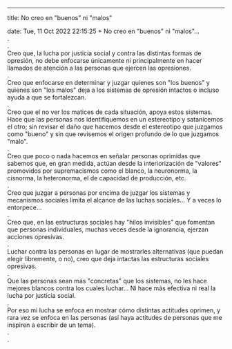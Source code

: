 ---

title: No creo en "buenos" ni "malos"

date: Tue, 11 Oct 2022 22:15:25 +
No creo en "buenos" ni "malos"...<br>.<br>.<br>Creo que, la lucha por justicia social y contra las distintas formas de opresión, no debe enfocarse únicamente ni principalmente en hacer llamados de atención a las personas que ejercen las opresiones.<br>.<br>Creo que enfocarse en determinar y juzgar quienes son "los buenos" y quienes son "los malos" deja a los sistemas de opresión intactos o incluso ayuda a que se fortalezcan. <br>.<br>Creo que el no ver los matices de cada situación, apoya estos sistemas. Hace que las personas nos identifiquemos en un estereotipo y satanicemos el otro; sin revisar el daño que hacemos desde el estereotipo que juzgamos como "bueno" y sin que revisemos el origen profundo de lo que juzgamos "malo".<br>.<br>Creo que poco o nada hacemos en señalar personas oprimidas que sabemos que, en gran medida, actúan desde la interiorización de "valores" promovidos por supremacismos como el blanco, la neuronorma, la cisnorma, la heteronorma, el de capacidad de producción, etc.<br>. <br>Creo que juzgar a personas por encima de juzgar los sistemas y mecanismos sociales limita el alcance de las luchas sociales... Y a veces lo entorpece...<br>.<br>Creo que, en las estructuras sociales hay "hilos invisibles" que fomentan que personas individuales, muchas veces desde la ignorancia, ejerzan acciones opresivas. <br>.<br>Luchar contra las personas en lugar de mostrarles alternativas (que puedan elegir libremente, o no), creo que deja intactas las estructuras sociales opresivas.<br>.<br>Que las personas sean más "concretas" que los sistemas, no les hace mejores blancos contra los cuales luchar... Ni hace más efectiva ni real la lucha por justicia social. <br>.<br>Por eso mi lucha se enfoca en mostrar cómo distintas actitudes oprimen, y rara vez se enfoca en las personas (así haya actitudes de personas que me inspiren a escribir de un tema).<br>.<br>.




